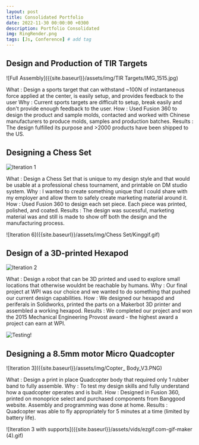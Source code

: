 ```yaml
---
layout: post
title: Consolidated Portfolio
date: 2022-11-30 00:00:00 +0300
description: Portfolio Consolidated
img: RingRender.png
tags: [Js, Conference] # add tag
---
```


## Design and Production of TIR Targets

![Full Assembly]({{site.baseurl}}/assets/img/TIR Targets/IMG_1515.jpg)

What : Design a sports target that can withstand ~100N of instantaneous force applied at the center, is easily setup, and provides feedback to the user
Why : Current sports targets are difficult to setup, break easily and don't provide enough feedback to the user.
How : Used Fusion 360 to design the product and sample molds, contacted and worked with Chinese manufacturers to produce molds, samples and production batches.
Results : The design fulfilled its purpose and >2000 products have been shipped to the US.

## Designing a Chess Set
![Iteration 1]({{site.baseurl}}/assets/img/ChessSetGold.jpg)

What : Design a Chess Set that is unique to my design style and that would be usable at a professional chess tournament, and printable on DM studio system.
Why : I wanted to create something unique that I could share with my employer and allow them to safely create marketing material around it.
How : Used Fusion 360 to design each set piece. Each piece was printed, polished, and coated.
Results : The design was sucessful, marketing material was and still is made to show off both the design and the manufacturing process.

![Iteration 6]({{site.baseurl}}/assets/img/Chess Set/Kinggif.gif)

## Design of a 3D-printed Hexapod

 ![Iteration 2]({{site.baseurl}}/assets/img/Final_Render.png)

What : Design a robot that can be 3D printed and used to explore small locations that otherwise wouldnt be reachable by humans.
Why : Our final project at WPI was our choice and we wanted to do something that pushed our current design capabilities.
How : We designed our hexapod and periferals in Solidworks, printed the parts on a Makerbot 3D printer and assembled a working hexapod.
Results : We completed our project and won the 2015 Mechanical Engineering Provost award - the highest award a project can earn at WPI.

![Testing!]({{site.baseurl}}/assets/vids/Testing.gif)

## Designing a 8.5mm motor Micro Quadcopter

![Iteration 3]({{site.baseurl}}/assets/img/Copter_ Body_V3.PNG)

What : Design a print in place Quadcopter body that required only 1 rubber band to fully assemble.
Why : To test my design skills and fully understand how a quadcopter operates and is built.
How : Designed in Fusion 360, printed on monoprice select and purchased components from Banggood website. Assembly and programming was done at home.
Results : Quadcopter was able to fly appropriately for 5 minutes at a time (limited by battery life).

![Iteration 3 with supports]({{site.baseurl}}/assets/vids/ezgif.com-gif-maker (4).gif)
